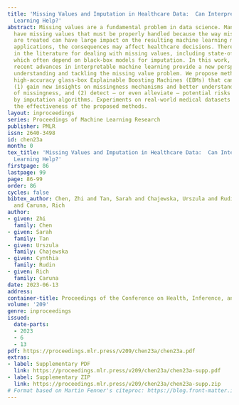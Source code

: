 ```yaml
---
title: 'Missing Values and Imputation in Healthcare Data:  Can Interpretable Machine
  Learning Help?'
abstract: Missing values are a fundamental problem in data science. Many datasets
  have missing values that must be properly handled because the way missing values
  are treated can have large impact on the resulting machine learning model. In medical
  applications, the consequences may affect healthcare decisions. There are many methods
  in the literature for dealing with missing values, including state-of-the-art methods
  which often depend on black-box models for imputation. In this work, we show how
  recent advances in interpretable machine learning provide a new perspective for
  understanding and tackling the missing value problem. We propose methods based on
  high-accuracy glass-box Explainable Boosting Machines (EBMs) that can help users
  (1) gain new insights on missingness mechanisms and better understand the causes
  of missingness, and (2) detect – or even alleviate – potential risks introduced
  by imputation algorithms. Experiments on real-world medical datasets illustrate
  the effectiveness of the proposed methods.
layout: inproceedings
series: Proceedings of Machine Learning Research
publisher: PMLR
issn: 2640-3498
id: chen23a
month: 0
tex_title: 'Missing Values and Imputation in Healthcare Data:  Can Interpretable Machine
  Learning Help?'
firstpage: 86
lastpage: 99
page: 86-99
order: 86
cycles: false
bibtex_author: Chen, Zhi and Tan, Sarah and Chajewska, Urszula and Rudin, Cynthia
  and Caruna, Rich
author:
- given: Zhi
  family: Chen
- given: Sarah
  family: Tan
- given: Urszula
  family: Chajewska
- given: Cynthia
  family: Rudin
- given: Rich
  family: Caruna
date: 2023-06-13
address:
container-title: Proceedings of the Conference on Health, Inference, and Learning
volume: '209'
genre: inproceedings
issued:
  date-parts:
  - 2023
  - 6
  - 13
pdf: https://proceedings.mlr.press/v209/chen23a/chen23a.pdf
extras:
- label: Supplementary PDF
  link: https://proceedings.mlr.press/v209/chen23a/chen23a-supp.pdf
- label: Supplementary ZIP
  link: https://proceedings.mlr.press/v209/chen23a/chen23a-supp.zip
# Format based on Martin Fenner's citeproc: https://blog.front-matter.io/posts/citeproc-yaml-for-bibliographies/
---
```

